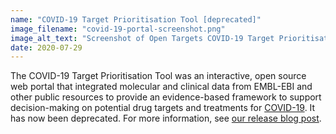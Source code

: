 ```yaml
---
name: "COVID-19 Target Prioritisation Tool [deprecated]"
image_filename: "covid-19-portal-screenshot.png"
image_alt_text: "Screenshot of Open Targets COVID-19 Target Prioritisation tool showing a data table with information about drug targets for COVID-19"
date: 2020-07-29
---
```

The COVID-19 Target Prioritisation Tool was an interactive, open source web portal that integrated molecular and clinical data from EMBL-EBI and other public resources to provide an evidence-based framework to support decision-making on potential drug targets and treatments for <a href="https://platform.opentargets.org/disease/MONDO_0100096" target="_blank">COVID-19</a>. It has now been deprecated. For more information, see <a href="https://blog.opentargets.org/2020/07/29/covid-19-target-prioritisation-tool-released/" target="_blank">our release blog post</a>.
